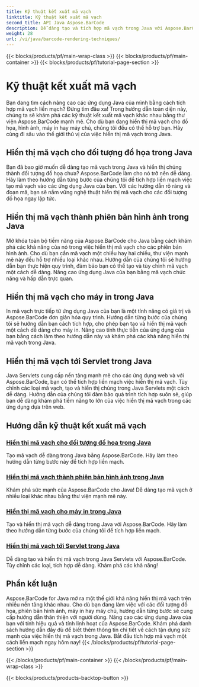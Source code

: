 ```yaml
---
title: Kỹ thuật kết xuất mã vạch
linktitle: Kỹ thuật kết xuất mã vạch
second_title: API Java Aspose.BarCode
description: Dễ dàng tạo và tích hợp mã vạch trong Java với Aspose.BarCode. Khám phá hướng dẫn từng bước để hiển thị mã vạch cho đồ họa, hình ảnh, máy in và máy chủ.
weight: 28
url: /vi/java/barcode-rendering-techniques/
---
```


{{< blocks/products/pf/main-wrap-class >}}
{{< blocks/products/pf/main-container >}}
{{< blocks/products/pf/tutorial-page-section >}}

# Kỹ thuật kết xuất mã vạch


Bạn đang tìm cách nâng cao các ứng dụng Java của mình bằng cách tích hợp mã vạch liền mạch? Đừng tìm đâu xa! Trong hướng dẫn toàn diện này, chúng ta sẽ khám phá các kỹ thuật kết xuất mã vạch khác nhau bằng thư viện Aspose.BarCode mạnh mẽ. Cho dù bạn đang hiển thị mã vạch cho đồ họa, hình ảnh, máy in hay máy chủ, chúng tôi đều có thể hỗ trợ bạn. Hãy cùng đi sâu vào thế giới thú vị của việc hiển thị mã vạch trong Java.

## Hiển thị mã vạch cho đối tượng đồ họa trong Java

Bạn đã bao giờ muốn dễ dàng tạo mã vạch trong Java và hiển thị chúng thành đối tượng đồ họa chưa? Aspose.BarCode làm cho nó trở nên dễ dàng. Hãy làm theo hướng dẫn từng bước của chúng tôi để tích hợp liền mạch việc tạo mã vạch vào các ứng dụng Java của bạn. Với các hướng dẫn rõ ràng và đoạn mã, bạn sẽ nắm vững nghệ thuật hiển thị mã vạch cho các đối tượng đồ họa ngay lập tức.

## Hiển thị mã vạch thành phiên bản hình ảnh trong Java

Mở khóa toàn bộ tiềm năng của Aspose.BarCode cho Java bằng cách khám phá các khả năng của nó trong việc hiển thị mã vạch cho các phiên bản hình ảnh. Cho dù bạn cần mã vạch một chiều hay hai chiều, thư viện mạnh mẽ này đều hỗ trợ nhiều loại khác nhau. Hướng dẫn của chúng tôi sẽ hướng dẫn bạn thực hiện quy trình, đảm bảo bạn có thể tạo và tùy chỉnh mã vạch một cách dễ dàng. Nâng cao ứng dụng Java của bạn bằng mã vạch chức năng và hấp dẫn trực quan.

## Hiển thị mã vạch cho máy in trong Java

In mã vạch trực tiếp từ ứng dụng Java của bạn là một tính năng có giá trị và Aspose.BarCode đơn giản hóa quy trình. Hướng dẫn từng bước của chúng tôi sẽ hướng dẫn bạn cách tích hợp, cho phép bạn tạo và hiển thị mã vạch một cách dễ dàng cho máy in. Nâng cao tính thực tiễn của ứng dụng của bạn bằng cách làm theo hướng dẫn này và khám phá các khả năng hiển thị mã vạch trong Java.

## Hiển thị mã vạch tới Servlet trong Java

Java Servlets cung cấp nền tảng mạnh mẽ cho các ứng dụng web và với Aspose.BarCode, bạn có thể tích hợp liền mạch việc hiển thị mã vạch. Tùy chỉnh các loại mã vạch, tạo và hiển thị chúng trong Java Servlets một cách dễ dàng. Hướng dẫn của chúng tôi đảm bảo quá trình tích hợp suôn sẻ, giúp bạn dễ dàng khám phá tiềm năng to lớn của việc hiển thị mã vạch trong các ứng dụng dựa trên web.

## Hướng dẫn kỹ thuật kết xuất mã vạch
### [Hiển thị mã vạch cho đối tượng đồ họa trong Java](./rendering-barcode-graphics-object/)
Tạo mã vạch dễ dàng trong Java bằng Aspose.BarCode. Hãy làm theo hướng dẫn từng bước này để tích hợp liền mạch.
### [Hiển thị mã vạch thành phiên bản hình ảnh trong Java](./rendering-barcode-image-instance/)
Khám phá sức mạnh của Aspose.BarCode cho Java! Dễ dàng tạo mã vạch ở nhiều loại khác nhau bằng thư viện mạnh mẽ này.
### [Hiển thị mã vạch cho máy in trong Java](./rendering-barcode-printer/)
Tạo và hiển thị mã vạch dễ dàng trong Java với Aspose.BarCode. Hãy làm theo hướng dẫn từng bước của chúng tôi để tích hợp liền mạch.
### [Hiển thị mã vạch tới Servlet trong Java](./rendering-barcode-servlet/)
Dễ dàng tạo và hiển thị mã vạch trong Java Servlets với Aspose.BarCode. Tùy chỉnh các loại, tích hợp dễ dàng. Khám phá các khả năng!

## Phần kết luận
Aspose.BarCode for Java mở ra một thế giới khả năng hiển thị mã vạch trên nhiều nền tảng khác nhau. Cho dù bạn đang làm việc với các đối tượng đồ họa, phiên bản hình ảnh, máy in hay máy chủ, hướng dẫn từng bước sẽ cung cấp hướng dẫn thân thiện với người dùng. Nâng cao các ứng dụng Java của bạn với tính hiệu quả và tính linh hoạt của Aspose.BarCode. Khám phá danh sách hướng dẫn đầy đủ để biết thêm thông tin chi tiết về cách tận dụng sức mạnh của việc hiển thị mã vạch trong Java. Bắt đầu tích hợp mã vạch một cách liền mạch ngay hôm nay!
{{< /blocks/products/pf/tutorial-page-section >}}

{{< /blocks/products/pf/main-container >}}
{{< /blocks/products/pf/main-wrap-class >}}

{{< blocks/products/products-backtop-button >}}
